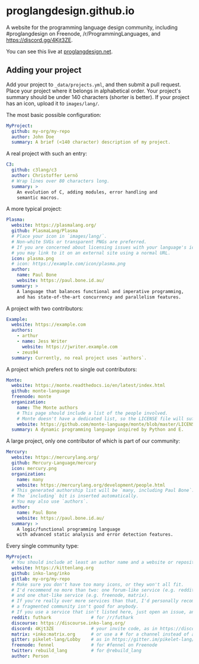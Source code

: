 # proglangdesign.github.io

A website for the programming language design community, including #proglangdesign on Freenode, /r/ProgrammingLanguages, and https://discord.gg/4Kjt3ZE.

You can see this live at [proglangdesign.net](https://proglangdesign.net).

## Adding your project

Add your project to `_data/projects.yml`, and then submit a pull request.
Place your project where it belongs in alphabetical order.
Your project's summary should be under 140 characters (shorter is better).
If your project has an icon, upload it to `images/lang/`.

The most basic possible configuration:
```yaml
MyProject:
  github: my-org/my-repo
  author: John Doe
  summary: A brief (<140 character) description of my project.
```

A real project with such an entry:
```yaml
C3:
  github: c3lang/c3
  author: Christoffer Lernö
  # Wrap lines over 80 characters long.
  summary: >
    An evolution of C, adding modules, error handling and
    semantic macros.
```

A more typical project:
```yaml
Plasma:
  website: https://plasmalang.org/
  github: PlasmaLang/Plasma
  # Place your icon in `images/lang/`.
  # Non-white SVGs or transparent PNGs are preferred.
  # If you are concerned about licensing issues with your language's icon,
  # you may link to it on an external site using a normal URL.
  icon: plasma.png
  # icon: https://example.com/icon/plasma.png
  author:
    name: Paul Bone
    website: https://paul.bone.id.au/
  summary: >
    A language that balances functional and imperative programming,
    and has state-of-the-art concurrency and parallelism features. 
```

A project with two contributors:
```yaml
Example:
  website: https://example.com
  authors:
    - arthur
    - name: Jess Writer
      website: https://jwriter.example.com
    - zeus94
  summary: Currently, no real project uses `authors`.
```

A project which prefers not to single out contributors:
```yaml
Monte:
  website: https://monte.readthedocs.io/en/latest/index.html
  github: monte-language
  freenode: monte
  organization:
    name: The Monte authors
    # This page should include a list of the people involved.
    # Monte doesn't have a dedicated list, so the LICENSE file will suffice.
    website: https://github.com/monte-language/monte/blob/master/LICENSE
  summary: A dynamic programming language inspired by Python and E.
```

A large project, only one contributor of which is part of our community:
```yaml
Mercury:
  website: https://mercurylang.org/
  github: Mercury-Language/mercury
  icon: mercury.png
  organization:
    name: many
    website: https://mercurylang.org/development/people.html
  # This generated authorship list will be `many, including Paul Bone`.
  # The `including` bit is inserted automatically.
  # You may also use `authors`.
  author:
    name: Paul Bone
    website: https://paul.bone.id.au/
  summary: >
    A logic/functional programming language
    with advanced static analysis and error detection features.
```

Every single community type:
```yaml
MyProject:
  # You should include at least an author name and a website or repository.
  website: https://kittenlang.org
  github: inko-lang/inko
  gitlab: my-org/my-repo
  # Make sure you don't have too many icons, or they won't all fit.
  # I'd recommend no more than two: one forum-like service (e.g. reddit, discourse)
  # and one chat-like service (e.g. freenode, matrix).
  # If you're really over more services than that, I'd personally recommend reconsidering;
  # a fragmented community isn't good for anybody.
  # If you use a service that isn't listed here, just open an issue, and I'll add it.
  reddit: futhark               # for /r/futhark
  discourse: https://discourse.inko-lang.org/
  discord: 4Kjt3ZE              # your invite code, as in https://discord.gg/4Kjt3ZE
  matrix: +inko:matrix.org      # or use a # for a channel instead of a group
  gitter: pikelet-lang/Lobby    # as in https://gitter.im/pikelet-lang/Lobby
  freenode: fennel              # for #fennel on Freenode
  twitter: rebuild_lang         # for @rebuild_lang
  author: Person
```
